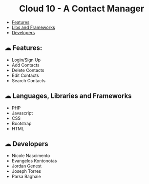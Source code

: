 <h1 align="center">
  <br>
  Cloud 10 - A Contact Manager
  <br>
</h1>

<a name="menu"></a>
- [Features](#features)
- [Libs and Frameworks](#libs)
- [Developers](#devs)

<a id="features"></a>
## ☁ Features:
* Login/Sign Up
* Add Contacts
* Delete Contacts
* Edit Contacts
* Search Contacts

<a id="libs"></a>
## ☁ Languages, Libraries and Frameworks
* PHP
* Javascript
* CSS
* Bootstrap
* HTML

<a id="devs"></a>
## ☁ Developers
* Nicole Nascimento
* Evangelos Kontonotas
* Jordan Genest
* Joseph Torres
* Parsa Baghaie